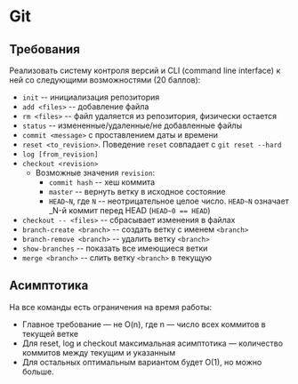 # Git

## Требования

Реализовать систему контроля версий и CLI (command line interface) к ней со следующими возможностями (20 баллов):

* `init` -- инициализация репозитория
* `add <files>` -- добавление файла
* `rm <files>` -- файл удаляется из репозитория, физически остается
* `status` -- измененные/удаленные/не добавленные файлы
* `commit <message>` с проставлением даты и времени
* `reset <to_revision>`. Поведение `reset` совпадает с `git reset --hard`
* `log [from_revision]`
* `checkout <revision>`
    * Возможные значения `revision`:
        * `commit hash` -- хеш коммита
        * `master` -- вернуть ветку в исходное состояние
        * `HEAD~N`, где `N` -- неотрицательное целое число. `HEAD~N` означает _N-й коммит перед HEAD (`HEAD~0 == HEAD`)
* `checkout -- <files>` -- сбрасывает изменения в файлах
* `branch-create <branch>` -- создать ветку с именем `<branch>`
* `branch-remove <branch>` -- удалить ветку `<branch>`
* `show-branches` -- показать все имеющиеся ветки
* `merge <branch>` -- слить ветку `<branch>` в текущую

## Асимптотика

На все команды есть ограничения на время работы:
* Главное требование — не O(n), где n — число всех коммитов в текущей ветке
* Для reset, log и checkout максимальная асимптотика — количество коммитов между текущим и указанным
* Для остальных оптимальным вариантом будет O(1), но можно больше.
